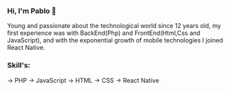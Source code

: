 ### Hi, I'm Pablo 👋

Young and passionate about the technological world since 12 years old, my first experience was with BackEnd(Php) and FrontEnd(Html,Css and JavaScript), and with the exponential growth of mobile technologies I joined React Native.


### Skill's:
-> PHP
-> JavaScript
-> HTML
-> CSS
-> React Native


